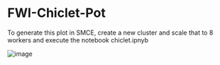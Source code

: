 # FWI-Chiclet-Pot
To generate this plot in SMCE, create a new cluster and scale that to 8 workers and execute the notebook chiclet.ipnyb

![image](https://user-images.githubusercontent.com/46867571/211575824-8b8a4c94-f6b9-4669-9aa7-2ddf104a0b94.png)


